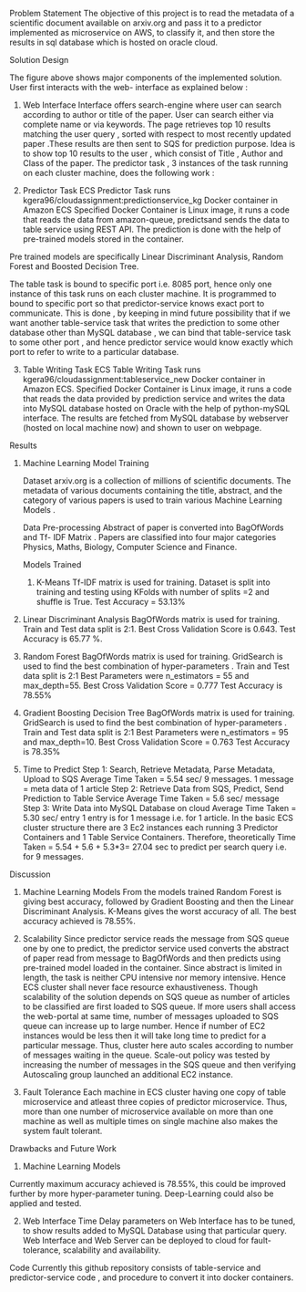 Problem Statement
The objective of this project is to read the metadata of a scientific document available on arxiv.org and pass it to a predictor implemented as microservice on AWS, to classify it, and then store the results in sql database which is hosted on oracle cloud.

Solution Design



The figure above shows major components of the implemented solution. User first interacts with the web-
interface as explained below :

1. Web Interface
Interface offers search-engine where user can search according to author or title of the paper. User can
search either via complete name or via keywords. The page retrieves top 10 results matching the user query ,
sorted with respect to most recently updated paper .These results are then sent to SQS for prediction
purpose.
Idea is to show top 10 results to the user , which consist of Title , Author and Class of the paper.
The predictor task , 3 instances of the task running on each cluster machine, does the following work :

2. Predictor Task
ECS Predictor Task runs kgera96/cloudassignment:predictionservice_kg Docker container in Amazon ECS Specified Docker Container is Linux image, it runs a code that reads the data from amazon-queue, predictsand sends the data to table service using REST API. The prediction is done with the help of pre-trained models stored in the container.

Pre trained models are specifically Linear Discriminant Analysis, Random Forest and Boosted Decision Tree.

The table task is bound to specific port i.e. 8085 port, hence only one instance of this task runs on each cluster machine. It is programmed to bound to specific port so that predictor-service knows exact port to communicate. This is done , by keeping in mind future possibility that if we want another table-service task
that writes the prediction to some other database other than MySQL database , we can bind that table-service task to some other port , and hence predictor service would know exactly which port to refer to write to a particular database.

3. Table Writing Task
ECS Table Writing Task runs kgera96/cloudassignment:tableservice_new Docker container in Amazon ECS. Specified Docker Container is Linux image, it runs a code that reads the data provided by prediction service
and writes the data into MySQL database hosted on Oracle with the help of python-mySQL interface.
The results are fetched from MySQL database by webserver (hosted on local machine now) and shown to user on webpage.

Results
1. Machine Learning Model Training

	Dataset
		arxiv.org is a collection of millions of scientific 			documents. The metadata of various documents containing 		the title, abstract, and the category of various papers 		is used to train various Machine Learning Models .
	
	Data Pre-processing
		Abstract of paper is converted into BagOfWords and Tf-			IDF Matrix . Papers are classified into four major 			categories Physics, Maths, Biology, Computer Science 			and Finance.

	Models Trained
	1. K-Means
Tf-IDF matrix is used for training. Dataset is split into training and testing using KFolds with number of splits =2 and shuffle is True.
Test Accuracy = 53.13%

2. Linear Discriminant Analysis
BagOfWords matrix is used for training. Train and Test data split is 2:1.
Best Cross Validation Score is 0.643.
Test Accuracy is 65.77 %.

3. Random Forest
BagOfWords matrix is used for training. GridSearch is used to find the best combination of
hyper-parameters . Train and Test data split is 2:1
Best Parameters were n_estimators = 55 and max_depth=55.
Best Cross Validation Score = 0.777
Test Accuracy is 78.55%

4. Gradient Boosting Decision Tree
BagOfWords matrix is used for training. GridSearch is used to find the best combination of
hyper-parameters . Train and Test data split is 2:1
Best Parameters were n_estimators = 95 and max_depth=10.
Best Cross Validation Score = 0.763
Test Accuracy is 78.35%

2. Time to Predict
Step 1: Search, Retrieve Metadata, Parse Metadata, Upload to SQS
Average Time Taken = 5.54 sec/ 9 messages. 1 message = meta data of 1 article
Step 2: Retrieve Data from SQS, Predict, Send Prediction to Table Service
	Average Time Taken = 5.6 sec/ message
	Step 3: Write Data into MySQL Database on cloud
		Average Time Taken = 5.30 sec/ entry
		1 entry is for 1 message i.e. for 1 article.
In the basic ECS cluster structure there are
3 Ec2 instances each running 3 Predictor Containers and 1 Table Service Containers.
Therefore, theoretically Time Taken = 5.54 + 5.6 + 5.3*3= 27.04 sec to predict per search query i.e.
for 9 messages.

Discussion

1. Machine Learning Models
From the models trained Random Forest is giving best accuracy, followed by Gradient Boosting and then
the Linear Discriminant Analysis. K-Means gives the worst accuracy of all. The best accuracy achieved is 78.55%.

2. Scalability
Since predictor service reads the message from SQS queue one by one to predict, the predictor service used converts the abstract of paper read from message to BagOfWords and then predicts using pre-trained model loaded in the container. Since abstract is limited in length, the task is neither CPU intensive nor memory
intensive. Hence ECS cluster shall never face resource exhaustiveness. Though scalability of the solution
depends on SQS queue as number of articles to be classified are first loaded to SQS queue. If more users shall access the web-portal at same time, number of messages uploaded to SQS queue can increase up to large number. Hence if number of EC2 instances would be less then it will take long time to predict for a
particular message. Thus, cluster here auto scales according to number of messages waiting in the queue.
Scale-out policy was tested by increasing the number of messages in the SQS queue and then verifying
Autoscaling group launched an additional EC2 instance.

3. Fault Tolerance
Each machine in ECS cluster having one copy of table microservice and atleast three copies of predictor
microservice. Thus, more than one number of microservice available on more than one machine as well as
multiple times on single machine also makes the system fault tolerant.

Drawbacks and Future Work
1. Machine Learning Models

Currently maximum accuracy achieved is 78.55%, this could be improved further by more hyper-parameter tuning. Deep-Learning could also be applied and tested.

2. Web Interface
Time Delay parameters on Web Interface has to be tuned, to show results added to MySQL Database
using that particular query.
Web Interface and Web Server can be deployed to cloud for fault-tolerance, scalability and
availability.

Code 
Currently this github repository consists of table-service and predictor-service code , and procedure to convert it into docker containers.
